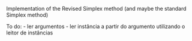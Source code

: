 Implementation of the Revised Simplex method (and maybe the standard Simplex method)

To do:
    - ler argumentos
    - ler instância a partir do argumento utilizando o leitor de instâncias
    